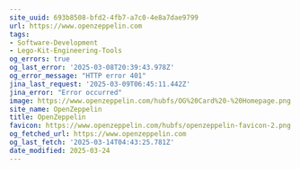 ```yaml
---
site_uuid: 693b8508-bfd2-4fb7-a7c0-4e8a7dae9799
url: https://www.openzeppelin.com
tags:
- Software-Development
- Lego-Kit-Engineering-Tools
og_errors: true
og_last_error: '2025-03-08T20:39:43.978Z'
og_error_message: "HTTP error 401"
jina_last_request: '2025-03-09T06:45:11.442Z'
jina_error: "Error occurred"
image: https://www.openzeppelin.com/hubfs/OG%20Card%20-%20Homepage.png
site_name: OpenZeppelin
title: OpenZeppelin
favicon: https://www.openzeppelin.com/hubfs/openzeppelin-favicon-2.png
og_fetched_url: https://www.openzeppelin.com
og_last_fetch: '2025-03-14T04:43:25.781Z'
date_modified: 2025-03-24
---
```





